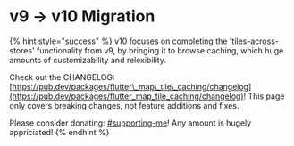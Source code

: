 # v9 -> v10 Migration

{% hint style="success" %}
v10 focuses on completing the 'tiles-across-stores' functionality from v9, by bringing it to browse caching, which huge amounts of customizability and relexibility.

Check out the CHANGELOG: [https://pub.dev/packages/flutter\_map\_tile\_caching/changelog](https://pub.dev/packages/flutter_map_tile_caching/changelog)! This page only covers breaking changes, not feature additions and fixes.

Please consider donating: [#supporting-me](../#supporting-me "mention")! Any amount is hugely appriciated!
{% endhint %}


